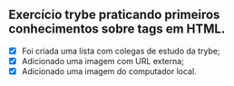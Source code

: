 ## Exercício trybe praticando primeiros conhecimentos sobre tags em HTML. 

- [x] Foi criada uma lista com colegas de estudo da trybe;
- [x] Adicionado uma imagem com URL externa;
- [x] Adicionado uma imagem do computador local.
